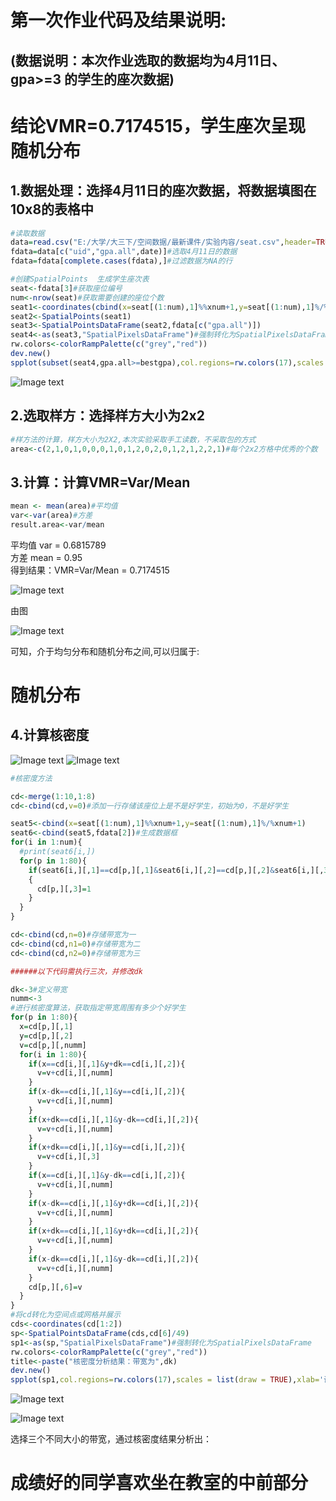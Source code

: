 
# 第一次作业代码及结果说明:

## (数据说明：本次作业选取的数据均为4月11日、gpa>=3 的学生的座次数据)

# 结论VMR=0.7174515，学生座次呈现  随机分布


## 1.数据处理：选择4月11日的座次数据，将数据填图在10x8的表格中

```R
#读取数据
data=read.csv("E:/大学/大三下/空间数据/最新课件/实验内容/seat.csv",header=TRUE)
fdata=data[c("uid","gpa.all",date)]#选取4月11日的数据
fdata=fdata[complete.cases(fdata),]#过滤数据为NA的行

#创建SpatialPoints  生成学生座次表
seat<-fdata[3]#获取座位编号
num<-nrow(seat)#获取需要创建的座位个数
seat1<-coordinates(cbind(x=seat[(1:num),1]%%xnum+1,y=seat[(1:num),1]%/%xnum+1))#生成座位
seat2<-SpatialPoints(seat1)
seat3<-SpatialPointsDataFrame(seat2,fdata[c("gpa.all")])
seat4<-as(seat3,"SpatialPixelsDataFrame")#强制转化为SpatialPixelsDataFrame
rw.colors<-colorRampPalette(c("grey","red"))
dev.new()  
spplot(subset(seat4,gpa.all>=bestgpa),col.regions=rw.colors(17),scales = list(draw = TRUE),xlab="讲台",main="学生座次表")
```

![Image text](https://github.com/cuit201608/Team8_coding/blob/master/folder/%E5%AD%A6%E7%94%9F%E5%BA%A7%E6%AC%A1%E8%A1%A8.png)
      
## 2.选取样方：选择样方大小为2x2 
```R
#样方法的计算，样方大小为2X2,本次实验采取手工读数，不采取包的方式
area<-c(2,1,0,1,0,0,0,1,0,1,2,0,2,0,1,2,1,2,2,1)#每个2x2方格中优秀的个数
```

## 3.计算：计算VMR=Var/Mean
```R
mean <- mean(area)#平均值
var<-var(area)#方差
result.area<-var/mean
```
平均值 var = 0.6815789<br>
方差   mean = 0.95<br>
得到结果：VMR=Var/Mean = 0.7174515<br>


![Image text ](https://github.com/cuit201608/Team8_coding/blob/master/folder/%E8%BF%87%E7%A8%8B%E5%9B%BE.png)

由图
      
![Image text ](https://github.com/cuit201608/Team8_coding/blob/master/folder/%E5%88%86%E5%B8%83%E5%9B%BE.png)

可知，介于均匀分布和随机分布之间,可以归属于:
# 随机分布
      
## 4.计算核密度
![Image text ](https://github.com/cuit201608/Team8_coding/blob/master/folder/%E6%A0%B8%E5%AF%86%E5%BA%A6%E5%88%86%E6%9E%90%E8%B5%84%E6%96%991.jpg)
![Image text ](https://github.com/cuit201608/Team8_coding/blob/master/folder/%E6%A0%B8%E5%AF%86%E5%BA%A6%E5%88%86%E6%9E%90%E8%B5%84%E6%96%992.jpg)

```R
#核密度方法

cd<-merge(1:10,1:8)
cd<-cbind(cd,v=0)#添加一行存储该座位上是不是好学生，初始为0，不是好学生

seat5<-cbind(x=seat[(1:num),1]%%xnum+1,y=seat[(1:num),1]%/%xnum+1)
seat6<-cbind(seat5,fdata[2])#生成数据框
for(i in 1:num){
  #print(seat6[i,])
  for(p in 1:80){
    if(seat6[i,][,1]==cd[p,][,1]&seat6[i,][,2]==cd[p,][,2]&seat6[i,][,3]>=bestgpa)
    {
      cd[p,][,3]=1
    }
  }
}

cd<-cbind(cd,n=0)#存储带宽为一
cd<-cbind(cd,n1=0)#存储带宽为二
cd<-cbind(cd,n2=0)#存储带宽为三

######以下代码需执行三次，并修改dk

dk<-3#定义带宽
numm<-3
#进行核密度算法，获取指定带宽周围有多少个好学生
for(p in 1:80){
  x=cd[p,][,1]
  y=cd[p,][,2]
  v=cd[p,][,numm]
  for(i in 1:80){
    if(x==cd[i,][,1]&y+dk==cd[i,][,2]){
      v=v+cd[i,][,numm]
    }
    if(x-dk==cd[i,][,1]&y==cd[i,][,2]){
      v=v+cd[i,][,numm]
    }
    if(x+dk==cd[i,][,1]&y-dk==cd[i,][,2]){
      v=v+cd[i,][,numm]
    }
    if(x+dk==cd[i,][,1]&y==cd[i,][,2]){
      v=v+cd[i,][,3]
    }
    if(x==cd[i,][,1]&y-dk==cd[i,][,2]){
      v=v+cd[i,][,numm]
    }
    if(x-dk==cd[i,][,1]&y+dk==cd[i,][,2]){
      v=v+cd[i,][,numm]
    }
    if(x+dk==cd[i,][,1]&y+dk==cd[i,][,2]){
      v=v+cd[i,][,numm]
    }
    if(x-dk==cd[i,][,1]&y-dk==cd[i,][,2]){
      v=v+cd[i,][,numm]
    }
    cd[p,][,6]=v
  }
}
#将cd转化为空间点或网格并展示
cds<-coordinates(cd[1:2])
sp<-SpatialPointsDataFrame(cds,cd[6]/49)
sp1<-as(sp,"SpatialPixelsDataFrame")#强制转化为SpatialPixelsDataFrame
rw.colors<-colorRampPalette(c("grey","red"))
title<-paste("核密度分析结果：带宽为",dk)
dev.new()
spplot(sp1,col.regions=rw.colors(17),scales = list(draw = TRUE),xlab='讲台',main=title)#绘制核密度图形
```
![Image text ](https://github.com/cuit201608/Team8_coding/blob/master/folder/%E5%AF%B9%E6%AF%94%E5%9B%BE1.png)

![Image text ](https://github.com/cuit201608/Team8_coding/blob/master/folder/%E5%AF%B9%E6%AF%94%E5%9B%BE.png)
    
选择三个不同大小的带宽，通过核密度结果分析出：

# 成绩好的同学喜欢坐在教室的中前部分

